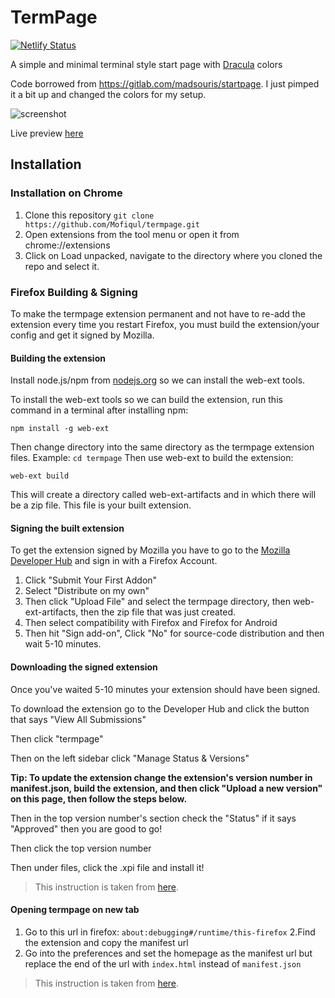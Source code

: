 # TermPage
[![Netlify Status](https://api.netlify.com/api/v1/badges/a42a6857-c585-4526-a58e-2338fa2bb519/deploy-status)](https://app.netlify.com/sites/cocky-fermat-c0aaaf/deploys)

A simple and minimal terminal style start page with [Dracula](https://draculatheme.com/) colors


Code borrowed from https://gitlab.com/madsouris/startpage. I just pimped it a bit up and changed the colors for my setup. 

![screenshot](https://ipfs.io/ipfs/QmbzkX3D9DDbuzj4tLrTB8Ux2NfW2skEReLeZJzVKbf1PG)

Live preview [here](https://cocky-fermat-c0aaaf.netlify.app/)

## Installation

### Installation on Chrome

1. Clone this repository ```git clone https://github.com/Mofiqul/termpage.git```
2. Open extensions from the tool menu or open it from chrome://extensions
3. Click on Load unpacked, navigate to the directory where you cloned the repo and select it.

### Firefox Building & Signing
To make the termpage extension permanent and not have to re-add the extension every time you restart Firefox, you must build the extension/your config and get it signed by Mozilla.

#### Building the extension

Install node.js/npm from [nodejs.org](nodejs.org) so we can install the web-ext tools.

To install the web-ext tools so we can build the extension, run this command in a terminal after installing npm:

```npm install -g web-ext```

Then change directory into the same directory as the termpage extension files.
Example: ```cd termpage``` Then use web-ext to build the extension:

```web-ext build```

This will create a directory called web-ext-artifacts and in which there will be a zip file. This file is your built extension.

#### Signing the built extension

To get the extension signed by Mozilla you have to go to the [Mozilla Developer Hub](https://addons.mozilla.org/en-US/developers/) and sign in with a Firefox Account.

1. Click "Submit Your First Addon"
2. Select "Distribute on my own"
3. Then click "Upload File" and select the termpage directory, then web-ext-artifacts, then the zip file that was just created.
4. Then select compatibility with Firefox and Firefox for Android
5. Then hit "Sign add-on", Click "No" for source-code distribution and then wait 5-10 minutes.

#### Downloading the signed extension
Once you've waited 5-10 minutes your extension should have been signed.

To download the extension go to the Developer Hub and click the button that says "View All Submissions"

Then click "termpage"

Then on the left sidebar click "Manage Status & Versions"

**Tip: To update the extension change the extension's version number in manifest.json, build the extension, and then click "Upload a new version" on this page, then follow the steps below.**

Then in the top version number's section check the "Status" if it says "Approved" then you are good to go!

Then click the top version number

Then under files, click the .xpi file and install it!

> This instruction is taken from [here](https://github.com/deepjyoti30/startpage/wiki/How-to-sign-the-extension-for-Personal-Use-on-Firefox). 

#### Opening termpage on new tab

1. Go to this url in firefox: ```about:debugging#/runtime/this-firefox```
2.Find the extension and copy the manifest url
3. Go into the preferences and set the homepage as the manifest url but replace the end of the url with ```index.html``` instead of ```manifest.json```

> This instruction is taken from [here](https://github.com/deepjyoti30/startpage/wiki/Installation#opening-startpage-on-new-tab). 
